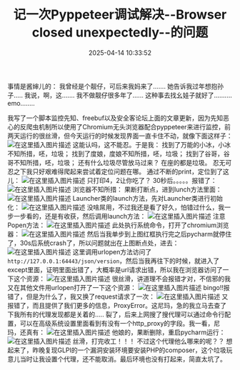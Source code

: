 ﻿---
title: 记一次Pyppeteer调试解决--Browser closed unexpectedly--的问题
date: 2025-04-14 10:33:52
tags:
- pyppeteer
categories:
  - [bug修复]
  - [tips]
---

事情是酱婶儿的：
我曾经是个靓仔，可后来我妈来了.......
她告诉我过年想抱孙子.....
我说，啊，这.......
我不做靓仔很多年了......
这种事去找幺娃子就好了..........
emo........
<!--more-->


我写了一个脚本监控先知、freebuf以及安全客论坛上面的文章更新，因为先知恶心的反爬虫机制所以使用了Chromium无头浏览器配合pyppeteer来进行监控，前两天运行的很丝滑，但今天运行的时候发现界面一直卡住不动，就像下面这样子：
![在这里插入图片描述](https://i-blog.csdnimg.cn/blog_migrate/b9a60352e0de708de86823eac1feddae.png)
这能认吗，这不能忍。于是我：
找到了万能的小冰，小冰不知所措，呸，垃圾；
找到了度娘，度娘不知所措，呸，垃圾；
找到了谷哥，谷哥不知所措，呸，垃圾；
还有什么垃圾尽管放马过来？
在座的都是垃圾。
忍无可忍之下我只好艰难得爬起来尝试着定位问题在哪。
通过不断的print，定位到了这儿：
![在这里插入图片描述](https://i-blog.csdnimg.cn/blog_migrate/d8c29df09f7bf126443dfc2902b1e9fb.png)
只打印4，2让你吃了？
30秒后。。。。。报错了：
![在这里插入图片描述](https://i-blog.csdnimg.cn/blog_migrate/8eaedcd35755b6a89156748de6f54a5d.png)
浏览器不知所措：
果断打断点，进到lunch方法里面：
![在这里插入图片描述](https://i-blog.csdnimg.cn/blog_migrate/69aa61a0c95bfdd6ff5fd4adfd475269.png)
Launcher类的launch方法，先对Launcher类进行初始化：
![在这里插入图片描述](https://i-blog.csdnimg.cn/blog_migrate/56a46c6eb13a64c10ba32e719c249fe5.png)
没啥屌用，不过我还是看了好久，怕错过什么，我一步一步看的，还是有收获，然后调用launch方法：
![在这里插入图片描述](https://i-blog.csdnimg.cn/blog_migrate/573dab837eb35425fa50c1944a4fc1ac.png)
注意Popen方法：
![在这里插入图片描述](https://i-blog.csdnimg.cn/blog_migrate/b1734163dcbcf28653a960faa0fb121e.png)
此处执行系统命令，打开了chromium浏览器：
![在这里插入图片描述](https://i-blog.csdnimg.cn/blog_migrate/c0669cb626fdf0f2b5859a07c21c5b3d.png)
然后当我单步到上图红框执行完之后pycharm就停住了，30s后系统crash了，所以问题就出在上图断点处，进去：
![在这里插入图片描述](https://i-blog.csdnimg.cn/blog_migrate/0e378c98e7a2052e00b3432fbef52fd6.png)
这里调用urlopen方法访问了`http://127.0.0.1:64443/json/version`，然后当我再往下的时候，就进入了except里面，证明里面出错了，大概率是url请求出错，所以我在浏览器访问了一下这个资源：
![在这里插入图片描述](https://i-blog.csdnimg.cn/blog_migrate/93143ec440760a0710a12020fdd9616a.png)
很丝滑，讲道理不会报错才对，不信邪的我又在其他文件用urlopen打开了一下这个资源：
![在这里插入图片描述](https://i-blog.csdnimg.cn/blog_migrate/5b786080484a93e6ecdcd5cd2a227f19.png)
bingo!!报错了，但是为什么了，我又换了request请求了一次：
![在这里插入图片描述](https://i-blog.csdnimg.cn/blog_migrate/79e0fc1ee4fc3bf1dc874c4d0e005db1.png)
又报错了，而且提供了我们更多的信息，ProxyError。这尼玛，急的我立马去查了下我所有的代理发现都是关着的.....
裂了，后来上网搜了搜代理可以通过命令行配置，可以在高级系统设置里面看到有没有一个http_proxy的字段。我一看，尼玛，还真有：
![在这里插入图片描述](https://i-blog.csdnimg.cn/blog_migrate/a6875f0b92a546027f4d3405d8294d4a.png)
他娘的，果断删除，重启pycharm运行：
![在这里插入图片描述](https://i-blog.csdnimg.cn/blog_migrate/9ab74e0be63933b527fcef27aba51d6d.png)
丝滑，打完收工！！！
不过这个代理他么哪来的呢？？
想起来了，昨晚复现GLPI的一个漏洞安装环境要安装PHP的composer，这个垃圾玩意儿当时让我设置个代理，还不能取消。最后环境也没有打起来，简直太坑了。
